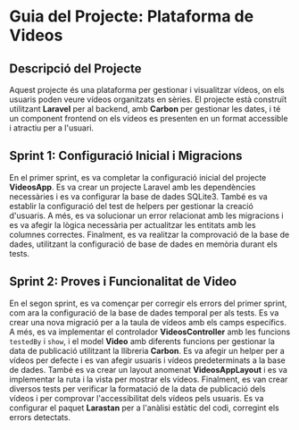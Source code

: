 # Guia del Projecte: Plataforma de Videos

## Descripció del Projecte

Aquest projecte és una plataforma per gestionar i visualitzar vídeos, on els usuaris poden veure vídeos organitzats en sèries. El projecte està construït utilitzant **Laravel** per al backend, amb **Carbon** per gestionar les dates, i té un component frontend on els vídeos es presenten en un format accessible i atractiu per a l'usuari.

## Sprint 1: Configuració Inicial i Migracions

En el primer sprint, es va completar la configuració inicial del projecte **VideosApp**. 
Es va crear un projecte Laravel amb les dependències necessàries i es va configurar la base de dades SQLite3. 
També es va establir la configuració del test de helpers per gestionar la creació d'usuaris. 
A més, es va solucionar un error relacionat amb les migracions i es va afegir la lògica necessària per actualitzar 
les entitats amb les columnes correctes. Finalment, es va realitzar la comprovació de la base de dades, utilitzant 
la configuració de base de dades en memòria durant els tests.
## Sprint 2: Proves i Funcionalitat de Video

En el segon sprint, es va començar per corregir els errors del primer sprint, com ara la configuració de la base de 
dades temporal per als tests. Es va crear una nova migració per a la taula de vídeos amb els camps específics. 
A més, es va implementar el controlador **VideosController** amb les funcions `testedBy` i `show`, i el model **Video** 
amb diferents funcions per gestionar la data de publicació utilitzant la llibreria **Carbon**. Es va afegir un helper 
per a vídeos per defecte i es van afegir usuaris i vídeos predeterminats a la base de dades. També es va crear un layout 
anomenat **VideosAppLayout** i es va implementar la ruta i la vista per mostrar els vídeos. Finalment, es van crear 
diversos tests per verificar la formatació de la data de publicació dels vídeos i per comprovar l'accessibilitat dels 
vídeos pels usuaris. Es va configurar el paquet **Larastan** per a l'anàlisi estàtic del codi, corregint els errors 
detectats.

